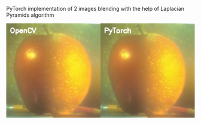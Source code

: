 PyTorch implementation of 2 images blending with the help of Laplacian Pyramids algorithm

![Result](data/result.jpg)

